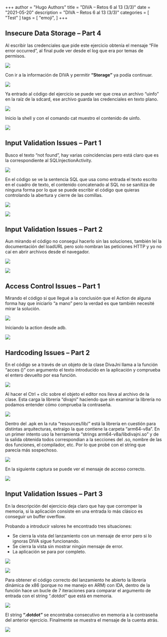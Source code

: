 +++
author = "Hugo Authors"
title = "DIVA – Retos 6 al 13 (3/3)"
date = "2021-05-20"
description = "DIVA – Retos 6 al 13 (3/3)"
categories = [
    "Test"
]
tags = [
    "emoji",
]
+++


## Insecure Data Storage – Part 4

Al escribir las credenciales que pide este ejercicio obtenía el mensaje “File error occurred”, al final pude ver desde el log que era por temas de permisos.

![](images/image1.png)

Con ir a la información de DIVA y permitir **“Storage”** ya podía continuar.

![](images/image2.png)

Ya entrado al código del ejercicio se puede ver que crea un archivo “uinfo” en la raíz de la sdcard, ese archivo guarda las credenciales en texto plano.

![](images/image3.png)

Inicio la shell y con el comando cat muestro el contenido de uinfo.

![](images/image4.png)


## Input Validation Issues – Part 1

Busco el texto “not found”, hay varias coincidencias pero está claro que es la correspondiente al SQLInjectionActivity.

![](images/image5.png)

En el código se ve la sentencia SQL que usa como entrada el texto escrito en el cuadro de texto, el contenido concatenado al SQL no se sanitiza de ninguna forma por lo que se puede escribir el código que quieras controlando la abertura y cierre de las comillas.

![](images/image6.png)

![](images/image7.png)


## Input Validation Issues – Part 2

Aun mirando el código no conseguí hacerlo sin las soluciones, también leí la documentación del loadURL pero solo nombran las peticiones HTTP y yo no caí en abrir archivos desde el navegador.

![](images/image8.png)

![](images/image9.png)

## Access Control Issues – Part 1

Mirando el código sí que llegué a la conclusión que el Action de alguna forma hay que iniciarlo “a mano” pero la verdad es que también necesité mirar la solución.

![](images/image10.png)

Iniciando la action desde adb.

![](images/image11.png)


## Hardcoding Issues – Part 2

En el código se a través de un objeto de la clase DivaJni llama a la función “acces ()” con argumento el texto introducido en la aplicación y comprueba el entero devuelto por  esa función.

![](images/image12.png)

Al hacer el Ctrl + clic sobre el objeto el editor nos lleva al archivo de la clase. Esta carga la librería “divajni” haciendo que sin examinar la librería no podamos entender cómo comprueba la contraseña.

![](images/image13.png)

Dentro del .apk en la ruta “resources/lib/” está la librería en cuestión para distintas arquitecturas, extraigo la que contiene la carpeta “arm64-v8a”. En un primer intento uso la herramienta “strings arm64-v8a/libdivajni.so” y de la salida obtenida todos correspondian a la secciones del .so, nombre de las dos funciones, el compilador, etc. Por lo que probé con el string que parecía más sospechoso.

![](images/image14.png)

En la siguiente captura se puede ver el mensaje de acceso correcto.

![](images/image15.png)


## Input Validation Issues – Part 3

En la descripción del ejercicio deja claro que hay que corromper la memoria, si la aplicación consiste en una entrada lo más clásico es conseguir un buffer overflow.

Probando a introducir valores he encontrado tres situaciones:


* Se cierra la vista del lanzamiento con un mensaje de error pero si lo ignoras DIVA sigue funcionando.
* Se cierra la vista sin mostrar ningún mensaje de error.
* La aplicación se para por completo.

![](images/image16.png)

![](images/image17.png)


Para obtener el código correcto del lanzamiento he abierto la librería dinámica de x86 (porque no me manejo en ARM) con IDA, dentro de la función hace un bucle de 7 iteraciones para comparar el argumento de entrada con el string “.dotdot” que está en memoria.

![](images/image18.png)

El string **“.dotdot”** se encontraba consecutivo en memoria a la contraseña del anterior ejercicio. Finalmente se muestra el mensaje de la cuenta atrás.

![](images/image19.png)

